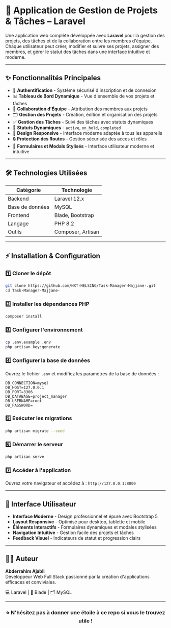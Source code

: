 # 🚀 Application de Gestion de Projets & Tâches – Laravel

Une application web complète développée avec **Laravel** pour la gestion des projets, des tâches et de la collaboration entre les membres d'équipe.  
Chaque utilisateur peut créer, modifier et suivre ses projets, assigner des membres, et gérer le statut des tâches dans une interface intuitive et moderne.

---

## ✨ Fonctionnalités Principales

- 🔐 **Authentification** - Système sécurisé d'inscription et de connexion
- 📊 **Tableau de Bord Dynamique** - Vue d'ensemble de vos projets et tâches
- 👥 **Collaboration d'Équipe** - Attribution des membres aux projets
- 🗂️ **Gestion des Projets** - Création, édition et organisation des projets
- ✅ **Gestion des Tâches** - Suivi des tâches avec statuts dynamiques
- 🎯 **Statuts Dynamiques** - `active`, `on_hold`, `completed`
- 📱 **Design Responsive** - Interface moderne adaptée à tous les appareils
- 🔒 **Protection des Routes** - Gestion sécurisée des accès et rôles
- 💫 **Formulaires et Modals Stylisés** - Interface utilisateur moderne et intuitive

---

## 🛠️ Technologies Utilisées

| Catégorie       | Technologie       |
| --------------- | ----------------- |
| Backend         | Laravel 12.x      |
| Base de données | MySQL             |
| Frontend        | Blade, Bootstrap  |
| Langage         | PHP 8.2           |
| Outils          | Composer, Artisan |

---

## ⚡ Installation & Configuration

### 1️⃣ Cloner le dépôt
```bash
git clone https://github.com/NXT-HELSING/Task-Manager-Majjane-.git
cd Task-Manager-Majjane-
```

### 2️⃣ Installer les dépendances PHP
```bash
composer install
```

### 3️⃣ Configurer l'environnement
```bash
cp .env.example .env
php artisan key:generate
```

### 4️⃣ Configurer la base de données
Ouvrez le fichier `.env` et modifiez les paramètres de la base de données :
```env
DB_CONNECTION=mysql
DB_HOST=127.0.0.1
DB_PORT=3306
DB_DATABASE=project_manager
DB_USERNAME=root
DB_PASSWORD=
```

### 5️⃣ Exécuter les migrations
```bash
php artisan migrate --seed
```

### 6️⃣ Démarrer le serveur
```bash
php artisan serve
```

### 7️⃣ Accéder à l'application
Ouvrez votre navigateur et accédez à : `http://127.0.0.1:8000`

---

## 🎨 Interface Utilisateur

- **Interface Moderne** - Design professionnel et épuré avec Bootstrap 5
- **Layout Responsive** - Optimisé pour desktop, tablette et mobile
- **Éléments Interactifs** - Formulaires dynamiques et modales stylisées
- **Navigation Intuitive** - Gestion facile des projets et tâches
- **Feedback Visuel** - Indicateurs de statut et progression clairs

---

## 👨‍💻 Auteur

**Abderrahim Ajabli**  
Développeur Web Full Stack passionné par la création d'applications efficaces et conviviales.

💻 Laravel
 | 🎨 Blade | 🗂️ MySQL

---

<div align="center">

### ⭐ N'hésitez pas à donner une étoile à ce repo si vous le trouvez utile !

</div>

